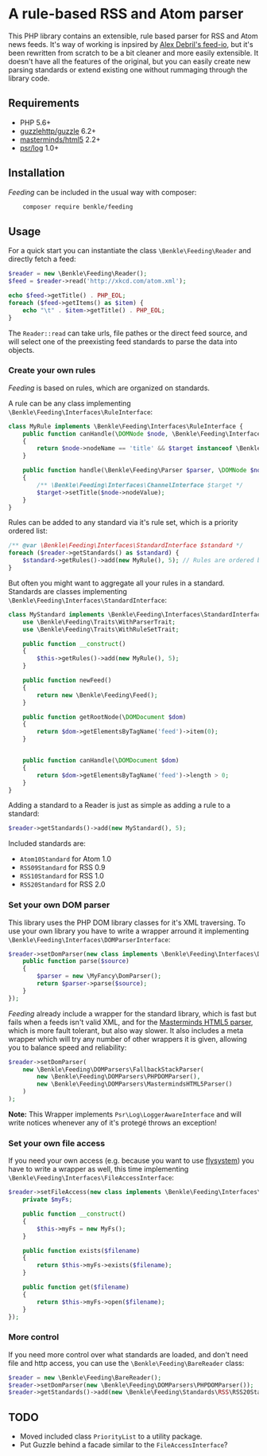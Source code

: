 A rule-based RSS and Atom parser
================================

This PHP library contains an extensible, rule based parser for RSS and Atom news feeds.
It's way of working is inpsired by [Alex Debril's feed-io](https://packagist.org/packages/debril/feed-io), but it's been
rewritten from scratch to be a bit cleaner and more easily extensible. It doesn't have all the features of the original,
but you can easily create new parsing standards or extend existing one without rummaging through the library code.

Requirements
------------

 * PHP 5.6+
 * [guzzlehttp/guzzle](https://packagist.org/packages/guzzlehttp/guzzle) 6.2+
 * [masterminds/html5](https://packagist.org/packages/masterminds/html5) 2.2+
 * [psr/log](https://packagist.org/packages/psr/log) 1.0+

Installation
------------

_Feeding_ can be included in the usual way with composer:

```sh
    composer require benkle/feeding
```

Usage
-----

For a quick start you can instantiate the class `\Benkle\Feeding\Reader` and directly fetch a feed:

```php
$reader = new \Benkle\Feeding\Reader();
$feed = $reader->read('http://xkcd.com/atom.xml');

echo $feed->getTitle() . PHP_EOL;
foreach ($feed->getItems() as $item) {
    echo "\t" . $item->getTitle() . PHP_EOL;
}
```

The `Reader::read` can take urls, file pathes or the direct feed source, and will select one of the preexisting feed standards to parse the data into objects.

### Create your own rules

_Feeding_ is based on rules, which are organized on standards.

A rule can be any class implementing `\Benkle\Feeding\Interfaces\RuleInterface`:

```php
class MyRule implements \Benkle\Feeding\Interfaces\RuleInterface {
    public function canHandle(\DOMNode $node, \Benkle\Feeding\Interfaces\NodeInterface $target)
    {
        return $node->nodeName == 'title' && $target instanceof \Benkle\Feeding\Interfaces\ChannelInterface;
    }

    public function handle(\Benkle\Feeding\Parser $parser, \DOMNode $node, \Benkle\Feeding\Interfaces\NodeInterface $target)
    {
        /** \Benkle\Feeding\Interfaces\ChannelInterface $target */
        $target->setTitle($node->nodeValue);
    }
}
```

Rules can be added to any standard via it's rule set, which is a priority ordered list:

```php
/** @var \Benkle\Feeding\Interfaces\StandardInterface $standard */
foreach ($reader->getStandards() as $standard) {
    $standard->getRules()->add(new MyRule(), 5); // Rules are ordered by priority
}
```

But often you might want to aggregate all your rules in a standard. Standards are classes implementing `\Benkle\Feeding\Interfaces\StandardInterface`:

```php
class MyStandard implements \Benkle\Feeding\Interfaces\StandardInterface {
    use \Benkle\Feeding\Traits\WithParserTrait;
    use \Benkle\Feeding\Traits\WithRuleSetTrait;

    public function __construct()
    {
        $this->getRules()->add(new MyRule(), 5);
    }

    public function newFeed()
    {
        return new \Benkle\Feeding\Feed();
    }

    public function getRootNode(\DOMDocument $dom)
    {
        return $dom->getElementsByTagName('feed')->item(0);
    }


    public function canHandle(\DOMDocument $dom)
    {
        return $dom->getElementsByTagName('feed')->length > 0;
    }
}
```

Adding a standard to a Reader is just as simple as adding a rule to a standard:

```php
$reader->getStandards()->add(new MyStandard(), 5);
```

Included standards are:

 * `Atom10Standard` for Atom 1.0
 * `RSS09Standard` for RSS 0.9
 * `RSS10Standard` for RSS 1.0
 * `RSS20Standard` for RSS 2.0

### Set your own DOM parser

This library uses the PHP DOM library classes for it's XML traversing. To use your own library you have to write a wrapper arround it implementing `\Benkle\Feeding\Interfaces\DOMParserInterface`:

```php
$reader->setDomParser(new class implements \Benkle\Feeding\Interfaces\DOMParserInterface {
    public function parse($source)
    {
        $parser = new \MyFancy\DomParser();
        return $parser->parse($source);
    }
});
```

_Feeding_ already include a wrapper for the standard library, which is fast but fails when a feeds isn't valid XML, and for the [Masterminds HTML5 parser](https://packagist.org/packages/masterminds/html5), which is more fault tolerant, but also way slower. It also includes a meta wrapper which will try any number of other wrappers it is given, allowing you to balance speed and reliability:

```php
$reader->setDomParser(
    new \Benkle\Feeding\DOMParsers\FallbackStackParser(
        new \Benkle\Feeding\DOMParsers\PHPDOMParser(),
        new \Benkle\Feeding\DOMParsers\MastermindsHTML5Parser()
    )
);
```

__Note:__ This Wrapper implements `Psr\Log\LoggerAwareInterface` and will write notices whenever any of it's protegé throws an exception!

### Set your own file access

If you need your own access (e.g. because you want to use [flysystem](http://flysystem.thephpleague.com/)) you have to write a wrapper as well, this time implementing `\Benkle\Feeding\Interfaces\FileAccessInterface`:

```php
$reader->setFileAccess(new class implements \Benkle\Feeding\Interfaces\FileAccessInterface {
    private $myFs;

    public function __construct()
    {
        $this->myFs = new MyFs();
    }

    public function exists($filename)
    {
        return $this->myFs->exists($filename);
    }

    public function get($filename)
    {
        return $this->myFs->open($filename);
    }
});
```

### More control

If you need more control over what standards are loaded, and don't need file and http access, you can use the `\Benkle\Feeding\BareReader` class:

```php
$reader = new \Benkle\Feeding\BareReader();
$reader->setDomParser(new \Benkle\Feeding\DOMParsers\PHPDOMParser());
$reader->getStandards()->add(new \Benkle\Feeding\Standards\RSS\RSS20Standard());
```

TODO
----

 * Moved included class `PriorityList` to a utility package.
 * Put Guzzle behind a facade similar to the `FileAccessInterface`?
